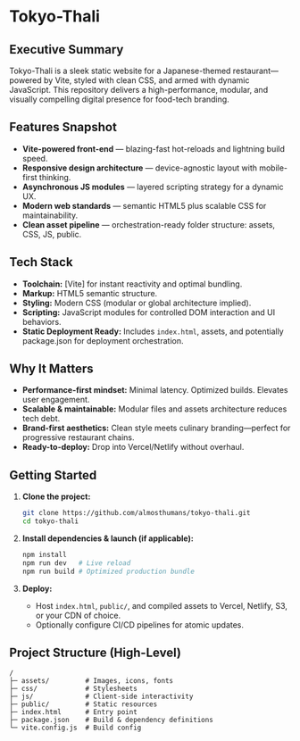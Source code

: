 # Tokyo-Thali

## Executive Summary

Tokyo-Thali is a sleek static website for a Japanese-themed restaurant—powered by Vite, styled with clean CSS, and armed with dynamic JavaScript. This repository delivers a high-performance, modular, and visually compelling digital presence for food-tech branding.

## Features Snapshot

* **Vite-powered front-end** — blazing-fast hot-reloads and lightning build speed.
* **Responsive design architecture** — device-agnostic layout with mobile-first thinking.
* **Asynchronous JS modules** — layered scripting strategy for a dynamic UX.
* **Modern web standards** — semantic HTML5 plus scalable CSS for maintainability.
* **Clean asset pipeline** — orchestration-ready folder structure: assets, CSS, JS, public.


## Tech Stack

* **Toolchain:** \[Vite] for instant reactivity and optimal bundling.
* **Markup:** HTML5 semantic structure.
* **Styling:** Modern CSS (modular or global architecture implied).
* **Scripting:** JavaScript modules for controlled DOM interaction and UI behaviors.
* **Static Deployment Ready:** Includes `index.html`, assets, and potentially package.json for deployment orchestration.


## Why It Matters

* **Performance-first mindset:** Minimal latency. Optimized builds. Elevates user engagement.
* **Scalable & maintainable:** Modular files and assets architecture reduces tech debt.
* **Brand-first aesthetics:** Clean style meets culinary branding—perfect for progressive restaurant chains.
* **Ready-to-deploy:** Drop into Vercel/Netlify without overhaul.


## Getting Started

1. **Clone the project:**

   ```bash
   git clone https://github.com/almosthumans/tokyo-thali.git
   cd tokyo-thali
   ```

2. **Install dependencies & launch (if applicable):**

   ```bash
   npm install
   npm run dev   # Live reload
   npm run build # Optimized production bundle
   ```

3. **Deploy:**

   * Host `index.html`, `public/`, and compiled assets to Vercel, Netlify, S3, or your CDN of choice.
   * Optionally configure CI/CD pipelines for atomic updates.


## Project Structure (High-Level)

```
/
├─ assets/         # Images, icons, fonts
├─ css/            # Stylesheets
├─ js/             # Client-side interactivity
├─ public/         # Static resources
├─ index.html      # Entry point
├─ package.json    # Build & dependency definitions
└─ vite.config.js  # Build config
```
